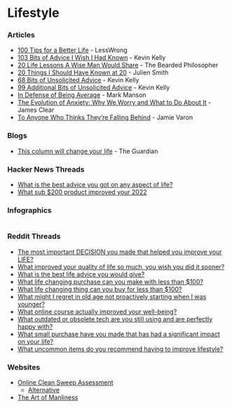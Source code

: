 # Lifestyle

### Articles

* [100 Tips for a Better Life](https://www.lesswrong.com/posts/7hFeMWC6Y5eaSixbD/100-tips-for-a-better-life) - LessWrong
* [103 Bits of Advice I Wish I Had Known](https://kk.org/thetechnium/103-bits-of-advice-i-wish-i-had-known/) - Kevin Kelly
* [20 Life Lessons A Wise Man Would Share](https://thebeardedphilosopher.wordpress.com/2015/07/25/20-life-lessons-a-wise-man-would-share/) - The Bearded Philosopher
* [20 Things I Should Have Known at 20](https://julien.medium.com/20-things-i-should-have-known-at-20-9fd22ea8ebd7) - Julien Smith
* [68 Bits of Unsolicited Advice](https://kk.org/thetechnium/68-bits-of-unsolicited-advice/) - Kevin Kelly
* [99 Additional Bits of Unsolicited Advice](https://kk.org/thetechnium/99-additional-bits-of-unsolicited-advice/) - Kevin Kelly
* [In Defense of Being Average](https://markmanson.net/being-average) - Mark Manson
* [The Evolution of Anxiety: Why We Worry and What to Do About It](https://jamesclear.com/evolution-of-anxiety) - James Clear
* [To Anyone Who Thinks They’re Falling Behind](https://medium.com/@jamievaron/to-anyone-who-thinks-they-re-falling-behind-f194afde9148) - Jamie Varon

### Blogs

* [This column will change your life](https://www.theguardian.com/lifeandstyle/series/thiscolumnwillchangeyourlife) - The Guardian

### Hacker News Threads

* [What is the best advice you got on any aspect of life?](https://news.ycombinator.com/item?id=34802589)
* [What sub $200 product improved your 2022](https://news.ycombinator.com/item?id=34272687)

### Infographics



<figure><img src="https://i.pinimg.com/564x/ac/ed/ca/acedca032a2b85983dd77a5a6a08cf02.jpg" alt=""><figcaption></figcaption></figure>

### Reddit Threads

* [The most important DECISION you made that helped you improve your LIFE?](https://www.reddit.com/r/LifeProTips/comments/12h8tpx/lpt\_the\_most\_important\_decision\_you\_made\_that/)
* [What improved your quality of life so much, you wish you did it sooner?](https://www.reddit.com/r/AskReddit/comments/pbzt5b/what\_improved\_your\_quality\_of\_life\_so\_much\_you/)
* [What is the best life advice you would give?](https://www.reddit.com/r/productivity/comments/v7odql/what\_is\_the\_best\_life\_advice\_you\_would\_give/)
* [What life changing purchase can you make with less than $100?](https://www.reddit.com/r/AskReddit/comments/ytlhyl/what\_life\_changing\_purchase\_can\_you\_make\_with/)
* [What life changing thing can you buy for less than $100?](https://www.reddit.com/r/AskReddit/comments/14pqhwy/what\_life\_changing\_thing\_can\_you\_buy\_for\_less/)
* [What might I regret in old age not proactively starting when I was younger?](https://www.reddit.com/r/LifeProTips/comments/14r8gxw/lpt\_what\_might\_i\_regret\_in\_old\_age\_not/)
* [What online course actually improved your well-being?](https://www.reddit.com/r/productivity/comments/z8qrr3/what\_online\_course\_actually\_improved\_your/)
* [What outdated or obsolete tech are you still using and are perfectly happy with?](https://www.reddit.com/r/AskReddit/comments/17askpw/what\_outdated\_or\_obsolete\_tech\_are\_you\_still/)
* [What small purchase have you made that has had a significant impact on your life?](https://www.reddit.com/r/LifeProTips/comments/124qbv1/lpt\_request\_what\_small\_purchase\_have\_you\_made/)
* [What uncommon items do you recommend having to improve lifestyle?](https://www.reddit.com/r/LifeProTips/comments/16s6skk/lpt\_request\_what\_uncommon\_items\_do\_you\_recommend/)

### Websites

* [Online Clean Sweep Assessment](https://www.thebigbiggoalsclub.com/assessments/cleansweep.php)
  * [Alternative](https://www.thebigbiggoalsclub.com/assessments/cleansweep.html)
* [The Art of Manliness](https://www.artofmanliness.com/)
